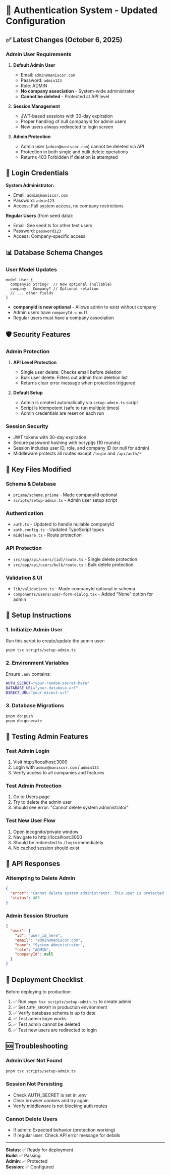 # 🔐 Authentication System - Updated Configuration

## ✅ Latest Changes (October 6, 2025)

### Admin User Requirements
1. **Default Admin User**
   - Email: `admin@maniscor.com`
   - Password: `admin123`
   - Role: ADMIN
   - **No company association** - System-wide administrator
   - **Cannot be deleted** - Protected at API level

2. **Session Management**
   - JWT-based sessions with 30-day expiration
   - Proper handling of null companyId for admin users
   - New users always redirected to login screen

3. **Admin Protection**
   - Admin user (`admin@maniscor.com`) cannot be deleted via API
   - Protection in both single and bulk delete operations
   - Returns 403 Forbidden if deletion is attempted

## 🔑 Login Credentials

**System Administrator:**
- Email: `admin@maniscor.com`
- Password: `admin123`
- Access: Full system access, no company restrictions

**Regular Users** (from seed data):
- Email: See seed.ts for other test users
- Password: `password123`
- Access: Company-specific access

## 📊 Database Schema Changes

### User Model Updates
```prisma
model User {
  companyId String?  // Now optional (nullable)
  company   Company? // Optional relation
  // ... other fields
}
```

- **companyId is now optional** - Allows admin to exist without company
- Admin users have `companyId = null`
- Regular users must have a company association

## 🛡️ Security Features

### Admin Protection
1. **API Level Protection**
   - Single user delete: Checks email before deletion
   - Bulk user delete: Filters out admin from deletion list
   - Returns clear error message when protection triggered

2. **Default Setup**
   - Admin is created automatically via `setup-admin.ts` script
   - Script is idempotent (safe to run multiple times)
   - Admin credentials are reset on each run

### Session Security
- JWT tokens with 30-day expiration
- Secure password hashing with bcryptjs (10 rounds)
- Session includes user ID, role, and company ID (or null for admin)
- Middleware protects all routes except `/login` and `/api/auth/*`

## 📁 Key Files Modified

### Schema & Database
- `prisma/schema.prisma` - Made companyId optional
- `scripts/setup-admin.ts` - Admin user setup script

### Authentication
- `auth.ts` - Updated to handle nullable companyId
- `auth.config.ts` - Updated TypeScript types
- `middleware.ts` - Route protection

### API Protection
- `src/app/api/users/[id]/route.ts` - Single delete protection
- `src/app/api/users/bulk/route.ts` - Bulk delete protection

### Validation & UI
- `lib/validations.ts` - Made companyId optional in schema
- `components/users/user-form-dialog.tsx` - Added "None" option for admin

## 🚀 Setup Instructions

### 1. Initialize Admin User
Run this script to create/update the admin user:
```bash
pnpm tsx scripts/setup-admin.ts
```

### 2. Environment Variables
Ensure `.env` contains:
```bash
AUTH_SECRET="your-random-secret-here"
DATABASE_URL="your-database-url"
DIRECT_URL="your-direct-url"
```

### 3. Database Migrations
```bash
pnpm db:push
pnpm db:generate
```

## 🧪 Testing Admin Features

### Test Admin Login
1. Visit http://localhost:3000
2. Login with `admin@maniscor.com` / `admin123`
3. Verify access to all companies and features

### Test Admin Protection
1. Go to Users page
2. Try to delete the admin user
3. Should see error: "Cannot delete system administrator"

### Test New User Flow
1. Open incognito/private window
2. Navigate to http://localhost:3000
3. Should be redirected to `/login` immediately
4. No cached session should exist

## 📝 API Responses

### Attempting to Delete Admin
```json
{
  "error": "Cannot delete system administrator. This user is protected.",
  "status": 403
}
```

### Admin Session Structure
```json
{
  "user": {
    "id": "user_id_here",
    "email": "admin@maniscor.com",
    "name": "System Administrator",
    "role": "ADMIN",
    "companyId": null
  }
}
```

## 🔄 Deployment Checklist

Before deploying to production:

1. ✅ Run `pnpm tsx scripts/setup-admin.ts` to create admin
2. ✅ Set `AUTH_SECRET` in production environment
3. ✅ Verify database schema is up to date
4. ✅ Test admin login works
5. ✅ Test admin cannot be deleted
6. ✅ Test new users are redirected to login

## 🆘 Troubleshooting

### Admin User Not Found
```bash
pnpm tsx scripts/setup-admin.ts
```

### Session Not Persisting
- Check AUTH_SECRET is set in .env
- Clear browser cookies and try again
- Verify middleware is not blocking auth routes

### Cannot Delete Users
- If admin: Expected behavior (protection working)
- If regular user: Check API error message for details

---

**Status**: ✅ Ready for deployment  
**Build**: ✅ Passing  
**Admin**: ✅ Protected  
**Session**: ✅ Configured
